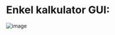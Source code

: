 # Enkel kalkulator GUI:

![image](https://github.com/user-attachments/assets/215521f9-5012-44dc-83fa-7f6b091219b8)
